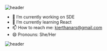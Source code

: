 ![header](https://capsule-render.vercel.app/api?type=wave&color=gradient&height=300&section=header&&text=Hi%20There%20👋&fontSize=90)

- 🔭 I’m currently working on SDE
- 🌱 I’m currently learning React
- 📫 How to reach me: kierthanars@gmail.com
- 😄 Pronouns: She/Her


![header](https://capsule-render.vercel.app/api?type=wave&color=gradient&height=300&section=footer&fontSize=90)
<!--
**KierthanaRS/KierthanaRS** is a ✨ _special_ ✨ repository because its `README.md` (this file) appears on your GitHub profile.

Here are some ideas to get you started:
### Hi there 👋

- 🔭 I’m currently working on ...
- 🌱 I’m currently learning ...
- 👯 I’m looking to collaborate on ...
- 🤔 I’m looking for help with ...
- 💬 Ask me about ...
- ⚡ Fun fact: I love to write poems with code and feelings.


- ⚡ Fun fact: ...
-->

